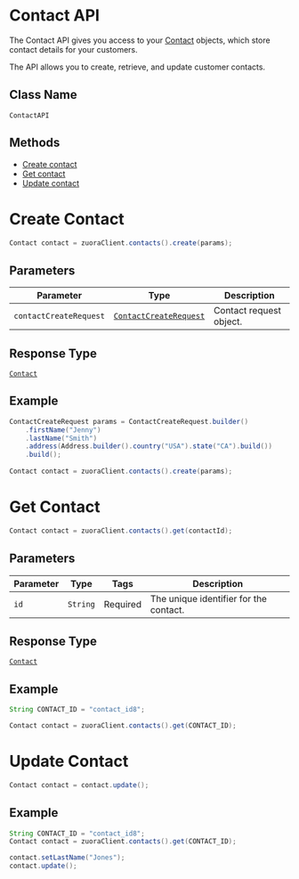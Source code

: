 # Contact API

The Contact API gives you access to your [Contact](/doc/models/contact.md) objects, which store contact details for your customers.

The API allows you to create, retrieve, and update customer contacts. 

## Class Name

`ContactAPI`

## Methods

* [Create contact](/doc/contact-api.md#create-contact)
* [Get contact](/doc/contact-api.md#get-contact)
* [Update contact](/doc/contact-api.md#update-contact)


# Create Contact

```java
Contact contact = zuoraClient.contacts().create(params);
```

## Parameters

| Parameter | Type | Description |
|  --- | --- | --- |
| `contactCreateRequest` | [`ContactCreateRequest`](/doc/models/contact-create-request.md) | Contact request object. |

## Response Type

[`Contact`](/doc/models/contact.md)

## Example

```java
ContactCreateRequest params = ContactCreateRequest.builder()
    .firstName("Jenny")
    .lastName("Smith")
    .address(Address.builder().country("USA").state("CA").build())
    .build();
  
Contact contact = zuoraClient.contacts().create(params);
```

# Get Contact

```java
Contact contact = zuoraClient.contacts().get(contactId);
```

## Parameters

| Parameter | Type | Tags | Description |
|  --- | --- | --- | --- |
| `id` | `String` | Required | The unique identifier for the contact. |


## Response Type

[`Contact`](/doc/models/contact.md)


## Example 

```java
String CONTACT_ID = "contact_id8";

Contact contact = zuoraClient.contacts().get(CONTACT_ID);
```


# Update Contact

```java
Contact contact = contact.update();
```

[comment]: <> (## Parameters)

[comment]: <> (| Parameter | Type | Tags | Description |)

[comment]: <> (|  --- | --- | --- | --- |)

[comment]: <> (| `contact` | `Contact` | Required | The hydrated `Contact` object you wish to update. |)


## Example 

```java
String CONTACT_ID = "contact_id8";
Contact contact = zuoraClient.contacts().get(CONTACT_ID);

contact.setLastName("Jones");
contact.update();
```


